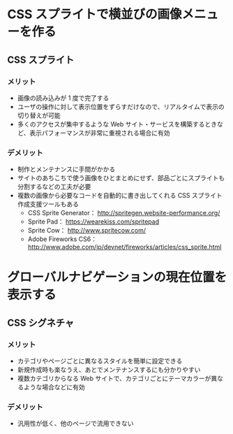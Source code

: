 # CSS スプライトで横並びの画像メニューを作る
## CSS スプライト
### メリット
- 画像の読み込みが 1 度で完了する
- ユーザの操作に対して表示位置をずらすだけなので、リアルタイムで表示の切り替えが可能
- 多くのアクセスが集中するような Web サイト・サービスを構築するときなど、表示パフォーマンスが非常に重視される場合に有効

### デメリット
- 制作とメンテナンスに手間がかかる
- サイトのあちこちで使う画像をひとまとめにせず、部品ごとにスプライトも分割するなどの工夫が必要
- 複数の画像から必要なコードを自動的に書き出してくれる CSS スプライト作成支援ツールもある
    - CSS Sprite Generator： http://spritegen.website-performance.org/
    - Sprite Pad： https://wearekiss.com/spritepad
    - Sprite Cow： http://www.spritecow.com/
    - Adobe Fireworks CS6： http://www.adobe.com/jp/devnet/fireworks/articles/css_sprite.html

# グローバルナビゲーションの現在位置を表示する
## CSS シグネチャ
### メリット
- カテゴリやページごとに異なるスタイルを簡単に設定できる
- 新規作成時も楽なうえ、あとでメンテナンスするにも分かりやすい
- 複数カテゴリからなる Web サイトで、カテゴリごとにテーマカラーが異なるような場合などに有効

### デメリット
- 汎用性が低く、他のページで流用できない
